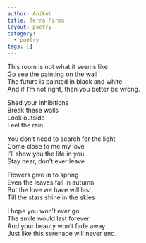```yaml
---
author: Aniket
title: Terra Firma
layout: poetry
category:
  - poetry
tags: []
---
```

This room is not what it seems like  
Go see the painting on the wall  
The future is painted in black and white  
And if I’m not right, then you better be wrong.

Shed your inhibitions  
Break these walls  
Look outside  
Feel the rain

You don’t need to search for the light  
Come close to me my love  
I’ll show you the life in you  
Stay near, don’t ever leave

Flowers give in to spring  
Even the leaves fall in autumn  
But the love we have will last  
Till the stars shine in the skies

I hope you won’t ever go  
The smile would last forever  
And your beauty won’t fade away  
Just like this serenade will never end.